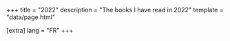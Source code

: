 +++
title = "2022"
description = "The books I have read in 2022"
template = "data/page.html"

[extra]
lang = "FR"
+++



